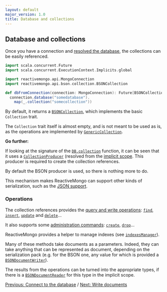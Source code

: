 ```yaml
---
layout: default
major_version: 1.0
title: Database and collections
---
```


## Database and collections

Once you have a connection and [resolved the database](./connect-database.html), the collections can be easily referenced.

```scala
import scala.concurrent.Future
import scala.concurrent.ExecutionContext.Implicits.global

import reactivemongo.api.MongoConnection
import reactivemongo.api.bson.collection.BSONCollection

def dbFromConnection(connection: MongoConnection): Future[BSONCollection] =
  connection.database("somedatabase").
    map(_.collection("somecollection"))
```

By default, it returns a [`BSONCollection`](https://javadoc.io/static/org.reactivemongo/reactivemongo_{{site._1_0_scala_major}}/{{site._1_0_latest_minor}}/reactivemongo/api/bson/collection/index.html#BSONCollection=reactivemongo.api.collections.GenericCollection[reactivemongo.api.bson.collection.package.Pack]withreactivemongo.api.CollectionMetaCommands), which implements the basic `Collection` trait.

The `Collection` trait itself is almost empty, and is not meant to be used as is, as the operations are implemented by [`GenericCollection`](https://javadoc.io/static/org.reactivemongo/reactivemongo_{{site._1_0_scala_major}}/{{site._1_0_latest_minor}}/reactivemongo/api/collections/GenericCollection.html).

**Go further:**

If looking at the signature of the [`DB.collection`](https://javadoc.io/static/org.reactivemongo/reactivemongo_{{site._1_0_scala_major}}/{{site._1_0_latest_minor}}/reactivemongo/api/DB.html#collection[C%3C:reactivemongo.api.Collection](name:String,failoverStrategy:reactivemongo.api.FailoverStrategy)(implicitproducer:reactivemongo.api.CollectionProducer[C]):C) function, it can be seen that it uses a [`CollectionProducer`](https://javadoc.io/static/org.reactivemongo/reactivemongo_{{site._1_0_scala_major}}/{{site._1_0_latest_minor}}/reactivemongo/api/CollectionProducer.html) (resolved from the [implicit scope](http://docs.scala-lang.org/tutorials/FAQ/finding-implicits.html). This producer is required to create the collection references.

By default the BSON producer is used, so there is nothing more to do.

This mechanism makes ReactiveMongo can support other kinds of serialization, such as the [JSON support](../json/overview.html).

### Operations

The collection references provides the [query and write operations](https://docs.mongodb.com/manual/reference/command/#query-and-write-operation-commands): [`find`](https://javadoc.io/static/org.reactivemongo/reactivemongo_{{site._1_0_scala_major}}/{{site._1_0_latest_minor}}/reactivemongo/api/collections/GenericCollection.html#find[S](selector:S)(implicitswriter:GenericCollection.this.pack.Writer[S]):GenericCollection.this.QueryBuilder), [`insert`](https://javadoc.io/static/org.reactivemongo/reactivemongo_{{site._1_0_scala_major}}/{{site._1_0_latest_minor}}/reactivemongo/api/collections/GenericCollection.html#insert:GenericCollection.this.InsertBuilder), [`update`](https://javadoc.io/static/org.reactivemongo/reactivemongo_{{site._1_0_scala_major}}/{{site._1_0_latest_minor}}/reactivemongo/api/collections/GenericCollection.html#update:GenericCollection.this.UpdateBuilder) and [`delete`](https://javadoc.io/static/org.reactivemongo/reactivemongo_{{site._1_0_scala_major}}/{{site._1_0_latest_minor}}/reactivemongo/api/collections/GenericCollection.html#delete:GenericCollection.this.DeleteBuilder)...

It also supports some [administration commands](https://docs.mongodb.com/manual/reference/command/#instance-administration-commands): [`create`](https://javadoc.io/static/org.reactivemongo/reactivemongo_{{site._1_0_scala_major}}/{{site._1_0_latest_minor}}/reactivemongo/api/collections/GenericCollection.html#create()(implicitec:scala.concurrent.ExecutionContext):scala.concurrent.Future[Unit]), [`drop`](https://javadoc.io/static/org.reactivemongo/reactivemongo_{{site._1_0_scala_major}}/{{site._1_0_latest_minor}}/reactivemongo/api/collections/GenericCollection.html#drop()(implicitec:scala.concurrent.ExecutionContext):scala.concurrent.Future[Unit])...

ReactiveMongo provides a helper to manage indexes (see [`indexesManager`](https://javadoc.io/static/org.reactivemongo/reactivemongo_{{site._1_0_scala_major}}/{{site._1_0_latest_minor}}/reactivemongo/api/collections/GenericCollection.html#indexesManager(implicitec:scala.concurrent.ExecutionContext):reactivemongo.api.indexes.CollectionIndexesManager.Aux[reactivemongo.api.Serialization.Pack])).

Many of these methods take documents as a parameters.
Indeed, they can take anything that can be represented as document, depending on the serialization pack (e.g. for the BSON one, any value for which is provided a [`BSONDocumentWriter`](../bson/typeclasses.html)).

The results from the operations can be turned into the appropriate types, if there is a [`BSONDocumentReader`](https://static.javadoc.io/org.reactivemongo/reactivemongo-bson-api_{{site._1_0_scala_major}}/{{site._1_0_latest_minor}}/reactivemongo/api/bson/BSONDocumentReader.html) for this type in the implicit scope.

[Previous: Connect to the database](./connect-database.html) / [Next: Write documents](./write-documents.html)
